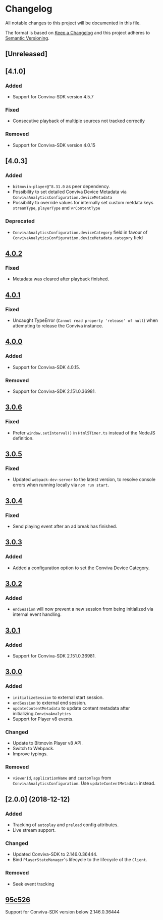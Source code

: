 # Changelog
All notable changes to this project will be documented in this file.

The format is based on [Keep a Changelog](http://keepachangelog.com/)
and this project adheres to [Semantic Versioning](http://semver.org/).

## [Unreleased]

## [4.1.0]

### Added
- Support for Conviva-SDK version 4.5.7

### Fixed
- Consecutive playback of multiple sources not tracked correctly

### Removed
- Support for Conviva-SDK version 4.0.15

## [4.0.3]

### Added
- `bitmovin-player@^8.31.0` as peer dependency.
- Possibility to set detailed Conviva Device Metadata via `ConvivaAnalyticsConfiguration.deviceMetadata`
- Possibility to override values for internally set custom metdata keys `streamType`, `playerType` and `vrContentType`

### Deprecated
- `ConvivaAnalyticsConfiguration.deviceCategory` field in favour of `ConvivaAnalyticsConfiguration.deviceMetadata.category` field

## [4.0.2]

### Fixed
- Metadata was cleared after playback finished.

## [4.0.1]

### Fixed
- Uncaught TypeError (`Cannot read property 'release' of null`) when attempting to release the Conviva instance.

## [4.0.0]

### Added
- Support for Conviva-SDK 4.0.15.

### Removed
- Support for Conviva-SDK 2.151.0.36981.

## [3.0.6]

### Fixed
- Prefer `window.setInterval()` in `Html5Timer.ts` instead of the NodeJS definition.

## [3.0.5]

### Fixed
- Updated `webpack-dev-server` to the latest version, to resolve console errors when running locally via `npm run start`.

## [3.0.4]

### Fixed
- Send playing event after an ad break has finished.

## [3.0.3]

### Added
- Added a configuration option to set the Conviva Device Category. 

## [3.0.2]

### Added
- `endSession` will now prevent a new session from being initialized via internal event handling.

## [3.0.1]

### Added
- Support for Conviva-SDK 2.151.0.36981.

## [3.0.0]

### Added
- `initializeSession` to external start session.
- `endSession` to external end session.
- `updateContentMetadata` to update content metadata after initializing.`ConvivaAnalytics`
- Support for Player v8 events.

### Changed
- Update to Bitmovin Player v8 API.
- Switch to Webpack.
- Improve typings.

### Removed
- `viewerId`, `applicationName` and `customTags` from `ConvivaAnalyticsConfiguration`. Use `updateContentMetadata` instead.

## [2.0.0] (2018-12-12)

### Added
- Tracking of `autoplay` and `preload` config attributes.
- Live stream support.

### Changed
- Updated Conviva-SDK to 2.146.0.36444.
- Bind `PlayerStateManager`'s lifecycle to the lifecycle of the `Client`.

### Removed
- Seek event tracking

## [95c526]

Support for Conviva-SDK version below 2.146.0.36444

[4.0.2]: https://github.com/bitmovin/bitmovin-player-analytics-conviva/compare/v4.0.2...v4.0.3
[4.0.2]: https://github.com/bitmovin/bitmovin-player-analytics-conviva/compare/v4.0.1...v4.0.2
[4.0.1]: https://github.com/bitmovin/bitmovin-player-analytics-conviva/compare/v4.0.0...v4.0.1
[4.0.0]: https://github.com/bitmovin/bitmovin-player-analytics-conviva/compare/v3.0.6...v4.0.0
[3.0.6]: https://github.com/bitmovin/bitmovin-player-analytics-conviva/compare/v3.0.5...v3.0.6
[3.0.5]: https://github.com/bitmovin/bitmovin-player-analytics-conviva/compare/v3.0.4...v3.0.5
[3.0.4]: https://github.com/bitmovin/bitmovin-player-analytics-conviva/compare/v3.0.3...v3.0.4
[3.0.3]: https://github.com/bitmovin/bitmovin-player-analytics-conviva/compare/v3.0.2...v3.0.3
[3.0.2]: https://github.com/bitmovin/bitmovin-player-analytics-conviva/compare/v3.0.1...v3.0.2
[3.0.1]: https://github.com/bitmovin/bitmovin-player-analytics-conviva/compare/v3.0.0...v3.0.1
[3.0.0]: https://github.com/bitmovin/bitmovin-player-analytics-conviva/compare/95c526a7306cef98061f8f65e3dec3023df501af...v3.0.0
[95c526]: https://github.com/bitmovin/bitmovin-player-analytics-conviva/commit/95c526a7306cef98061f8f65e3dec3023df501af
